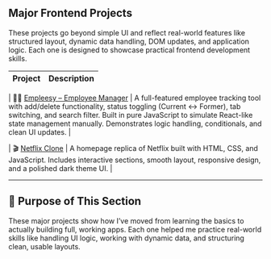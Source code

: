 ## Major Frontend Projects 

These projects go beyond simple UI and reflect real-world features like structured layout, dynamic data handling, DOM updates, and application logic. Each one is designed to showcase practical frontend development skills.

| Project | Description |
|--------|-------------|

| 👨‍💼 [Empleesy – Employee Manager](https://github.com/sheikh-hassaan-saeed/Empleesy-employeee-manager) | A full-featured employee tracking tool with add/delete functionality, status toggling (Current ↔ Former), tab switching, and search filter. Built in pure JavaScript to simulate React-like state management manually. Demonstrates logic handling, conditionals, and clean UI updates. |

| 🎬 [Netflix Clone](https://github.com/sheikh-hassaan-saeed/netflix-clone) | A homepage replica of Netflix built with HTML, CSS, and JavaScript. Includes interactive sections, smooth layout, responsive design, and a polished dark theme UI. |


---

## 📌 Purpose of This Section

These major projects show how I’ve moved from learning the basics to actually building full, working apps. Each one helped me practice real-world skills like handling UI logic, working with dynamic data, and structuring clean, usable layouts.

